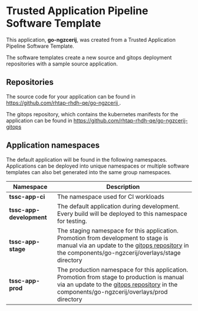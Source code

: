 # Trusted Application Pipeline Software Template

This application, **go-ngzcerij**, was created from a Trusted Application Pipeline Software Template.

The software templates create a new source and gitops deployment repositories with a sample source application. 

## Repositories

The source code for your application can be found in [https://github.com/rhtap-rhdh-qe/go-ngzcerij ](https://github.com/rhtap-rhdh-qe/go-ngzcerij ).
 
The gitops repository, which contains the kubernetes manifests for the application can be found in 
[https://github.com/rhtap-rhdh-qe/go-ngzcerij-gitops ](https://github.com/rhtap-rhdh-qe/go-ngzcerij-gitops ) 

## Application namespaces 

The default application will be found in the following namespaces. Applications can be deployed into unique namespaces or multiple software templates can also bet generated into the same group namespaces.  

|  Namespace   |  Description   |  
| -------- | -------- |
| **tssc-app-ci** | The namespace used for CI workloads |
| **tssc-app-development** | The default application during development. Every build will be deployed to this namespace for testing. |
| **tssc-app-stage** | The staging namespace for this application. Promotion from development to stage is manual via an update to the [gitops repository](https://github.com/rhtap-rhdh-qe/go-ngzcerij-gitops ) in the components/go-ngzcerij/overlays/stage directory |
| **tssc-app-prod** | The production namespace for this application. Promotion from stage to production is manual via an update to the [gitops repository](https://github.com/rhtap-rhdh-qe/go-ngzcerij-gitops ) in the components/go-ngzcerij/overlays/prod directory |